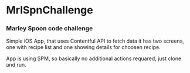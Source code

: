 # MrlSpnChallenge

### Marley Spoon code challenge

Simple iOS App, that uses Contentful API to fetch data
it has two screens, one with recipe list and one showing details for choosen recipe.

App is using SPM, so basically no additional actions requared, just clone and run.
